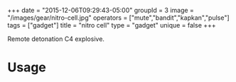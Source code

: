 +++
date = "2015-12-06T09:29:43-05:00"
groupId = 3
image = "/images/gear/nitro-cell.jpg"
operators = ["mute","bandit","kapkan","pulse"]
tags = ["gadget"]
title = "nitro cell"
type = "gadget"
unique = false
+++

Remote detonation C4 explosive.

# Usage
